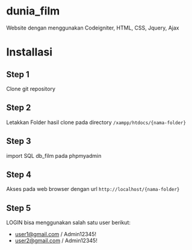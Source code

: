 # dunia_film
Website dengan menggunakan Codeigniter, HTML, CSS, Jquery, Ajax

# Installasi

## Step 1
Clone git repository

## Step 2
Letakkan Folder hasil clone pada directory ```/xampp/htdocs/{nama-folder}```

## Step 3
import SQL db_film pada phpmyadmin

## Step 4
Akses pada web browser dengan url ```http://localhost/{nama-folder}```

## Step 5
LOGIN bisa menggunakan salah satu user berikut:
- user1@gmail.com / Admin12345!
- user2@gmail.com / Admin12345!

